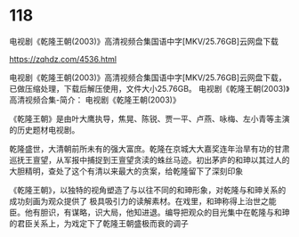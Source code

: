 # 118
电视剧《乾隆王朝(2003)》高清视频合集国语中字[MKV/25.76GB]云网盘下载

https://zqhdz.com/4536.html

电视剧《乾隆王朝(2003)》高清视频合集国语中字[MKV/25.76GB]云网盘下载，已做压缩处理，下载后解压使用，文件大小25.76GB。
电视剧《乾隆王朝(2003)》高清视频合集-简介：
电视剧《乾隆王朝(2003)》

《乾隆王朝》是由叶大鹰执导，焦晃、陈锐、贾一平、卢燕、咏梅、左小青等主演的历史题材电视剧。

乾隆盛世，大清朝前所未有的强大富庶。乾隆在京城大大嘉奖连年治旱有功的甘肃巡抚王亶望，从军报中捕捉到王亶望贪渎的蛛丝马迹。初出茅庐的和珅以其过人的大胆精明，查处了这个有清以来最大的贪案，给乾隆留下了深刻印象

《乾隆王朝》，以独特的视角塑造了与以往不同的和珅形象，对乾隆与和珅关系的成功刻画为观众提供了 极具吸引力的读解素材。在戏里，和珅称得上治世之能臣。他有胆识，有谋略，识大局，他知进退。编导把观众的目光集中在乾隆与和珅的君臣关系上，为戏定下了乾隆王朝盛极而衰的调子
